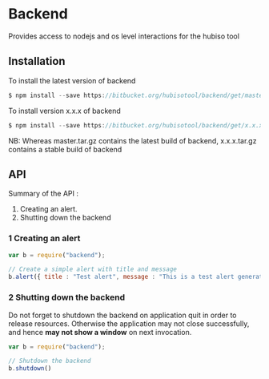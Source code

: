 Backend
=======

Provides access to nodejs and os level interactions for the hubiso tool 

## Installation

To install the latest version of backend

```javascript
$ npm install --save https://bitbucket.org/hubisotool/backend/get/master.tar.gz
```

To install version x.x.x of backend

```javascript
$ npm install --save https://bitbucket.org/hubisotool/backend/get/x.x.x.tar.gz
```

NB: Whereas master.tar.gz contains the latest build of backend, x.x.x.tar.gz contains a stable build of backend

## API

Summary of the API : 

1. Creating an alert.
2. Shutting down the backend



### 1 Creating an alert

```javascript
var b = require("backend");

// Create a simple alert with title and message
b.alert({ title : "Test alert", message : "This is a test alert generated by Bishaka Samuel"});
```

### 2 Shutting down the backend

Do not forget to shutdown the backend on application quit in order to release resources.
Otherwise the application may not close successfully, and hence **may not show a window** on next invocation.

```javascript
var b = require("backend");

// Shutdown the backend
b.shutdown()
```
